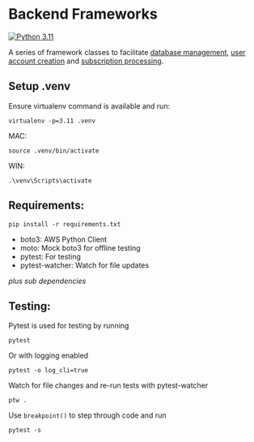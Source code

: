 # Backend Frameworks

[![Python 3.11](https://img.shields.io/badge/python-3.11-blue.svg)](https://www.python.org/downloads/release/python-3110/)

A series of framework classes to facilitate [database management](src/db_framework/), [user account creation](src/user_framework/) and [subscription processing](src/subscription_framework/).

## Setup .venv

Ensure virtualenv command is available and run:

```
virtualenv -p=3.11 .venv
```

MAC:
```
source .venv/bin/activate
```

WIN:
```
.\venv\Scripts\activate
```

## Requirements:

```
pip install -r requirements.txt
```

- boto3: AWS Python Client
- moto: Mock boto3 for offline testing
- pytest: For testing
- pytest-watcher: Watch for file updates

*plus sub dependencies*

## Testing:

Pytest is used for testing by running

```
pytest
```

Or with logging enabled

```
pytest -o log_cli=true

```

Watch for file changes and re-run tests with pytest-watcher

```
ptw .
```

Use `breakpoint()` to step through code and run

```
pytest -s
```







